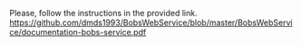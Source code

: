 Please, follow the instructions in the provided link.
https://github.com/dmds1993/BobsWebService/blob/master/BobsWebService/documentation-bobs-service.pdf
